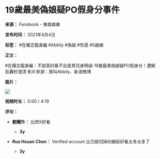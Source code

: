 # 19歲最美偽娘疑PO假身分事件

**来源：** Facebook - 東森娛樂

**发布时间：** 2021年4月4日

**标签：** #在權志龍身編 #Abbily #偽娘 #性感 #S曲線

**正文：**

#在權志龍身編：不說真的看不出是男兒身啊😱 19歲最美偽娘疑PO假身分！遭網狂轟秒澄清 影片來源：我叫Abbily、新浪微博

**图片：**

![](https://scontent-sjc3-1.xx.fbcdn.net/v/t15.5256-10/154974117_487378445633589_4181320849207388907_n.jpg?stp=dst-jpg_s960x960_tt6&_nc_cat=107&ccb=1-7&_nc_sid=50ce42&_nc_ohc=DZ7LMVTDgmYQ7kNvgFWQCc8&_nc_oc=AdjkxSgf7w8cv3XgIKijHaBVRUEUul2EaSa1WyEBJ_Ch98wPA6iJ0Bi6RBqjMOvR7yo&_nc_zt=23&_nc_ht=scontent-sjc3-1.xx&_nc_gid=ArKlaXwZvfYHXRJldNsNZOl&oh=00_AYADjjrbQMV6LBTG0i-fDN_ydAa8qWrJ4PUBt8EL5cAdow&oe=67CB5059)

**视频时长：** 0:00 / 4:19

**评论：**

*   **劉耀升：** 比罔X好看

    *   **3y**

*   **Ruo Hsuan Chen：** Verified account 比已經切掉的網妖好看太多太多了

    *   **3y**
